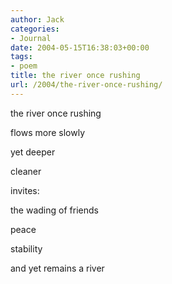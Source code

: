 ```yaml
---
author: Jack
categories:
- Journal
date: 2004-05-15T16:38:03+00:00
tags:
- poem
title: the river once rushing
url: /2004/the-river-once-rushing/
---
```


the river once rushing
  
flows more slowly
  
yet deeper
  
cleaner
  
invites:
  
the wading of friends
  
peace
  
stability
  
and yet remains a river